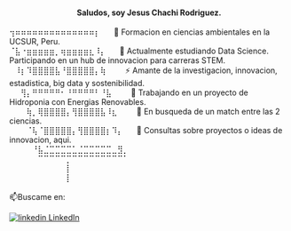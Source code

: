 <h4 align="center">
Saludos, soy Jesus Chachi Rodriguez.
</h4>    

<div align="left">
⢲⠶⠶⠶⠶⠶⠶⠶⠶⠶⠶⠶⠶⠶⠶⡆⠀⠀ 🌱 Formacion en ciencias ambientales en la UCSUR, Peru. <br>
⠈⣧⠐⣶⣶⣶⣶⣶⡀⢶⣶⣶⣶⣶⣆⠸⡄ ⠀⠀🔭 Actualmente estudiando Data Science. Participando en un hub de innovacion para carreras STEM.<br>
⠀⠸⡆⠹⣿⣿⣿⣿⣧⠘⣿⣿⣿⣿⣿⡄⢷⠀ ⠀⠀⚡ Amante de la investigacion, innovacion, estadistica, big data y sostenibilidad.<br>
⠀⠀⢻⡄⠛⠛⠛⠛⠛⠂⠘⠛⠛⠛⠛⠃⠘⣧⠀ ⠀⠀👥 Trabajando en un proyecto de Hidroponia con Energias Renovables.<br>
⠀⠀⠀⢷⡀⢿⣿⣿⣿⣿⡄⢻⣿⣿⣿⣿⣧⠸⣆⠀ ⠀⠀🤔 En busqueda de un match entre las 2 ciencias.<br>
⠀⠀⠀⠈⢧⠈⣿⣿⣿⣿⣿⡄⢻⣿⣿⣿⣿⡆⠹⡄  ⠀⠀💬 Consultas sobre proyectos o ideas de innovacion, aqui.<br>  
⠀⠀⠀⠀⠘⣧⣈⣉⣉⣉⣉⣁⣈⣉⣉⣉⣉⣉⣀⣻⡀ <br>
⠀⠀⠀⠀⠀⠉⠉⠉⠉⠉⡉⠉⠉⠉⠉⠉⠉⠉⠉⠉⠁⠀<br>
⠀⠀⠀⠀⠀⠀⠀⠀⠀⠀⡇⠀⠀⠀⠀⠀⠀⠀<br>
⠀⠀⠀⠀⠀⠀⠀⠀⠀⠀⡇ <br>
<br>
📫Buscame en:<br>

<p>
  <a href="www.linkedin.com/in/jesusr-cr" rel="nofollow noreferrer">
    <img src="https://i.stack.imgur.com/gVE0j.png" alt="linkedin"> LinkedIn
